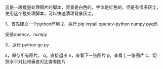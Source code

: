 这是一段批量处理图片的脚本，背景是白色的，字体是红色的，但是有很多灰尘，使用这个批处理脚本，可以快速清理背景灰尘。

1、首先建立一个python环境
2、执行
pip install opencv-python numpy pyqt5

安装opencv，numpy

3、运行
python go.py

s，保存所有图片。
q，直接退出
n，查看下一张图片
p，查看上一张图片
c，切换水平对比和垂直对比查看图片